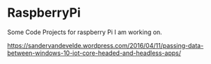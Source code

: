 # RaspberryPi
Some Code Projects for raspberry Pi I am working on.


https://sandervandevelde.wordpress.com/2016/04/11/passing-data-between-windows-10-iot-core-headed-and-headless-apps/